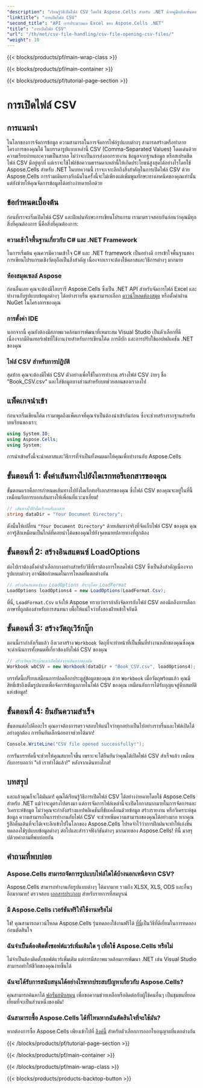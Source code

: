 ```yaml
---
"description": "เรียนรู้วิธีเปิดไฟล์ CSV โดยใช้ Aspose.Cells สำหรับ .NET ด้วยคู่มือทีละขั้นตอนแบบครอบคลุมของเรา การจัดการข้อมูลอย่างเชี่ยวชาญ"
"linktitle": "การเปิดไฟล์ CSV"
"second_title": "API การประมวลผล Excel ของ Aspose.Cells .NET"
"title": "การเปิดไฟล์ CSV"
"url": "/th/net/csv-file-handling/csv-file-opening-csv-files/"
"weight": 10
---
```


{{< blocks/products/pf/main-wrap-class >}}

{{< blocks/products/pf/main-container >}}

{{< blocks/products/pf/tutorial-page-section >}}

# การเปิดไฟล์ CSV

## การแนะนำ
ในโลกของการจัดการข้อมูล ความสามารถในการจัดการไฟล์รูปแบบต่างๆ สามารถสร้างหรือทำลายโครงการของคุณได้ ในบรรดารูปแบบเหล่านี้ CSV (Comma-Separated Values) โดดเด่นด้วยความเรียบง่ายและความเป็นสากล ไม่ว่าจะเป็นการส่งออกรายงาน ข้อมูลจากฐานข้อมูล หรือสเปรดชีต ไฟล์ CSV มีอยู่ทุกที่ แต่เราจะใช้ไฟล์ข้อความธรรมดาเหล่านี้ให้เกิดประโยชน์สูงสุดได้อย่างไรโดยใช้ Aspose.Cells สำหรับ .NET ในบทความนี้ เราจะเจาะลึกถึงสิ่งสำคัญในการเปิดไฟล์ CSV ด้วย Aspose.Cells การร่วมเดินทางกับฉันในครั้งนี้จะไม่เพียงแต่เพิ่มพูนทักษะทางเทคนิคของคุณเท่านั้น แต่ยังช่วยให้คุณจัดการข้อมูลได้อย่างง่ายดายอีกด้วย 
## ข้อกำหนดเบื้องต้น
ก่อนที่เราจะเริ่มเปิดไฟล์ CSV และฝึกฝนทักษะการเขียนโปรแกรม เรามาตรวจสอบกันก่อนว่าคุณมีทุกสิ่งที่คุณต้องการ นี่คือสิ่งที่คุณต้องการ:
### ความเข้าใจพื้นฐานเกี่ยวกับ C# และ .NET Framework
ในการเริ่มต้น คุณควรมีความเข้าใจ C# และ .NET framework เป็นอย่างดี การเข้าใจพื้นฐานของการเขียนโปรแกรมเชิงวัตถุถือเป็นสิ่งสำคัญ เนื่องจากเราจะต้องใช้คลาสและวิธีการต่างๆ มากมาย
### ห้องสมุดเซลล์ Aspose
ก่อนอื่นเลย คุณจะต้องมีไลบรารี Aspose.Cells ซึ่งเป็น .NET API สำหรับจัดการไฟล์ Excel และทำงานกับรูปแบบข้อมูลต่างๆ ได้อย่างราบรื่น คุณสามารถเลือก [ดาวน์โหลดห้องสมุด](https://releases.aspose.com/cells/net/) หรือตั้งค่าผ่าน NuGet ในโครงการของคุณ
### การตั้งค่า IDE
นอกจากนี้ คุณยังต้องมีสภาพแวดล้อมการพัฒนาที่เหมาะสม Visual Studio เป็นตัวเลือกที่ดี เนื่องจากมีอินเทอร์เฟซที่ใช้งานง่ายสำหรับการเขียนโค้ด การดีบัก และการปรับใช้แอปพลิเคชัน .NET ของคุณ
### ไฟล์ CSV สำหรับการปฏิบัติ
สุดท้าย คุณจะต้องมีไฟล์ CSV ตัวอย่างเพื่อใช้ในการทำงาน สร้างไฟล์ CSV ง่ายๆ ชื่อ "Book_CSV.csv" และใส่ข้อมูลบางส่วนสำหรับบทช่วยสอนของเราลงไป
## แพ็คเกจนำเข้า
ก่อนจะเริ่มเขียนโค้ด เรามาพูดถึงแพ็คเกจที่คุณจำเป็นต้องนำเข้ากันก่อน ซึ่งจะช่วยสร้างรากฐานสำหรับบทเรียนของเรา:
```csharp
using System.IO;
using Aspose.Cells;
using System;
```
การนำเข้าครั้งนี้จะนำคลาสและวิธีการที่จำเป็นทั้งหมดมาให้คุณเพื่อทำงานกับ Aspose.Cells
## ขั้นตอนที่ 1: ตั้งค่าเส้นทางไปยังไดเรกทอรีเอกสารของคุณ
ขั้นตอนแรกคือการกำหนดเส้นทางไปยังไดเร็กทอรีเอกสารของคุณ ซึ่งไฟล์ CSV ของคุณจะอยู่ในที่นี้ เหมือนกับการบอกเส้นทางให้เพื่อนที่แวะมาเยี่ยม!
```csharp
// เส้นทางไปยังไดเร็กทอรีเอกสาร
string dataDir = "Your Document Directory";
```
ดังนั้นให้เปลี่ยน `"Your Document Directory"` ด้วยเส้นทางจริงที่จัดเก็บไฟล์ CSV ของคุณ คุณอาจรู้สึกเหมือนเป็นไกด์ที่คอยนำโค้ดของคุณไปยังจุดหมายปลายทางที่ถูกต้อง
## ขั้นตอนที่ 2: สร้างอินสแตนซ์ LoadOptions
ต่อไปเราต้องตั้งค่าตัวเลือกบางอย่างสำหรับวิธีที่เราต้องการโหลดไฟล์ CSV ซึ่งเป็นสิ่งสำคัญเนื่องจากรูปแบบต่างๆ อาจมีข้อกำหนดในการโหลดที่แตกต่างกัน 
```csharp
// สร้างอินสแตนซ์ของ LoadOptions ที่ระบุโดย LoadFormat
LoadOptions loadOptions4 = new LoadOptions(LoadFormat.Csv);
```
ที่นี่, `LoadFormat.Csv` แจ้งให้ Aspose ทราบว่าเรากำลังจัดการกับไฟล์ CSV ลองนึกถึงการเลือกภาษาที่ถูกต้องสำหรับการสนทนา เพื่อให้แน่ใจว่าทั้งสองฝ่ายเข้าใจกันดี
## ขั้นตอนที่ 3: สร้างวัตถุเวิร์กบุ๊ก
ตอนนี้เรากำลังเริ่มแล้ว ถึงเวลาสร้าง `Workbook` วัตถุที่จะทำหน้าที่เป็นพื้นที่ทำงานหลักของคุณซึ่งคุณจะดำเนินการทั้งหมดที่เกี่ยวข้องกับไฟล์ CSV ของคุณ
```csharp
// สร้างวัตถุเวิร์กบุ๊กและเปิดไฟล์จากเส้นทางของมัน
Workbook wbCSV = new Workbook(dataDir + "Book_CSV.csv", loadOptions4);
```
บรรทัดนี้เปรียบเสมือนการปลดล็อกประตูสู่ข้อมูลของคุณ ด้วย `Workbook` เมื่อวัตถุพร้อมแล้ว คุณมีสิทธิ์เข้าถึงเต็มรูปแบบเพื่อจัดการข้อมูลภายในไฟล์ CSV ของคุณ เหมือนกับการได้รับกุญแจสู่หีบสมบัติแห่งข้อมูล!
## ขั้นตอนที่ 4: ยืนยันความสำเร็จ
ขั้นตอนต่อไปคืออะไร คุณอาจต้องการตรวจสอบให้แน่ใจว่าทุกอย่างเป็นไปอย่างราบรื่นและไฟล์เปิดได้อย่างถูกต้อง การยืนยันเล็กน้อยอาจช่วยได้มาก!
```csharp
Console.WriteLine("CSV file opened successfully!");
```
การรันบรรทัดนี้จะช่วยให้คุณสบายใจขึ้น เพราะจะได้ยืนยันว่าคุณได้เปิดไฟล์ CSV สำเร็จแล้ว เหมือนกับการบอกว่า "เฮ้ เราทำได้แล้ว!" หลังจากเดินทางไกล!
## บทสรุป
และแล้วคุณก็จะได้มันมา! คุณได้เรียนรู้วิธีการเปิดไฟล์ CSV ได้อย่างง่ายดายโดยใช้ Aspose.Cells สำหรับ .NET แม้ว่าจะดูตรงไปตรงมา แต่การจัดการไฟล์เหล่านี้จะเปิดโอกาสมากมายในการจัดการและวิเคราะห์ข้อมูล ไม่ว่าคุณจะกำลังสร้างแอปพลิเคชันที่ขับเคลื่อนด้วยข้อมูล สร้างรายงาน หรือวิเคราะห์ชุดข้อมูล ความสามารถในการทำงานกับไฟล์ CSV จะช่วยเพิ่มความสามารถของคุณได้อย่างมาก 
หากคุณรู้สึกตื่นเต้นที่จะได้เจาะลึกเข้าไปในโลกของ Aspose.Cells โปรดจำไว้ว่าการฝึกฝนจะทำให้เก่งขึ้น ทดลองใช้รูปแบบข้อมูลต่างๆ ต่อไปและสำรวจฟังก์ชันต่างๆ มากมายของ Aspose.Cells! ทีนี้ มาสรุปด้วยคำถามที่พบบ่อยกัน
## คำถามที่พบบ่อย
### Aspose.Cells สามารถจัดการรูปแบบไฟล์ใดได้บ้างนอกเหนือจาก CSV?
Aspose.Cells สามารถทำงานกับรูปแบบต่างๆ ได้มากมาย รวมถึง XLSX, XLS, ODS และอื่นๆ อีกมากมาย! ตรวจสอบ [เอกสารประกอบ](https://reference.aspose.com/cells/net/) สำหรับรายการที่สมบูรณ์
### มี Aspose.Cells เวอร์ชันฟรีให้ใช้งานหรือไม่
ใช่! คุณสามารถดาวน์โหลด Aspose.Cells รุ่นทดลองใช้งานฟรีได้ [ที่นี่](https://releases.aspose.com/)เป็นวิธีที่ดีเยี่ยมในการทดลองก่อนตัดสินใจ
### ฉันจำเป็นต้องติดตั้งซอฟต์แวร์เพิ่มเติมใด ๆ เพื่อใช้ Aspose.Cells หรือไม่
ไม่จำเป็นต้องติดตั้งซอฟต์แวร์เพิ่มเติม แต่การมีสภาพแวดล้อมการพัฒนา .NET เช่น Visual Studio สามารถทำให้ชีวิตของคุณง่ายขึ้นได้
### ฉันจะได้รับการสนับสนุนได้อย่างไรหากประสบปัญหาเกี่ยวกับ Aspose.Cells?
คุณสามารถค้นหาได้ [ฟอรั่มสนับสนุน](https://forum.aspose.com/c/cells/9) เพื่อขอความช่วยเหลือหรือติดต่อกับผู้ใช้คนอื่นๆ เป็นชุมชนที่ยอดเยี่ยมที่จะเป็นส่วนหนึ่งของมัน!
### ฉันสามารถซื้อ Aspose.Cells ได้ที่ไหนหากฉันตัดสินใจที่จะใช้มัน?
หากต้องการซื้อ Aspose.Cells เพียงเข้าไปที่ [ลิงค์นี้](https://purchase.aspose.com/buy) สำหรับตัวเลือกการออกใบอนุญาตที่แตกต่างกัน

{{< /blocks/products/pf/tutorial-page-section >}}

{{< /blocks/products/pf/main-container >}}

{{< /blocks/products/pf/main-wrap-class >}}

{{< blocks/products/products-backtop-button >}}